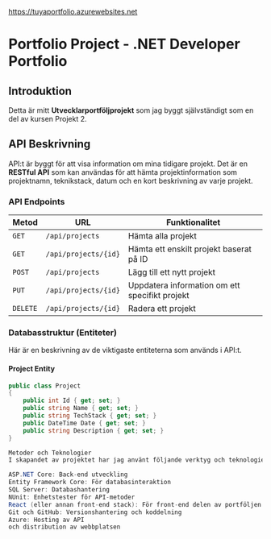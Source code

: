 https://tuyaportfolio.azurewebsites.net
# Portfolio Project - .NET Developer Portfolio

## Introduktion
Detta är mitt **Utvecklarportföljprojekt** som jag byggt självständigt som en del av kursen Projekt 2. 

## API Beskrivning
API:t är byggt för att visa information om mina tidigare projekt. Det är en **RESTful API** som kan användas för att hämta projektinformation som projektnamn, teknikstack, datum och en kort beskrivning av varje projekt.

### API Endpoints
| Metod  | URL                    | Funktionalitet                                       |
|--------|------------------------|-----------------------------------------------------|
| `GET`  | `/api/projects`         | Hämta alla projekt                                  |
| `GET`  | `/api/projects/{id}`    | Hämta ett enskilt projekt baserat på ID             |
| `POST` | `/api/projects`         | Lägg till ett nytt projekt                          |
| `PUT`  | `/api/projects/{id}`    | Uppdatera information om ett specifikt projekt      |
| `DELETE` | `/api/projects/{id}`  | Radera ett projekt                                  |

### Databasstruktur (Entiteter)
Här är en beskrivning av de viktigaste entiteterna som används i API:t.

#### Project Entity
```csharp
public class Project
{
    public int Id { get; set; }
    public string Name { get; set; }
    public string TechStack { get; set; }
    public DateTime Date { get; set; }
    public string Description { get; set; }
}

Metoder och Teknologier
I skapandet av projektet har jag använt följande verktyg och teknologier:

ASP.NET Core: Back-end utveckling
Entity Framework Core: För databasinteraktion
SQL Server: Databashantering
NUnit: Enhetstester för API-metoder
React (eller annan front-end stack): För front-end delen av portföljen
Git och GitHub: Versionshantering och koddelning
Azure: Hosting av API
och distribution av webbplatsen
